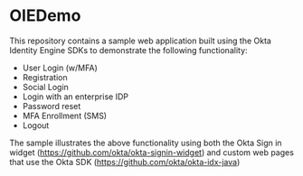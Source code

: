 # OIEDemo
This repository contains a sample web application built using the Okta Identity Engine SDKs to demonstrate the following functionality:
 
* User Login (w/MFA)
* Registration
* Social Login
* Login with an enterprise IDP
* Password reset
* MFA Enrollment (SMS)
* Logout

The sample illustrates the above functionality using both the Okta Sign in widget (https://github.com/okta/okta-signin-widget) and custom web pages that use the Okta SDK (https://github.com/okta/okta-idx-java)
